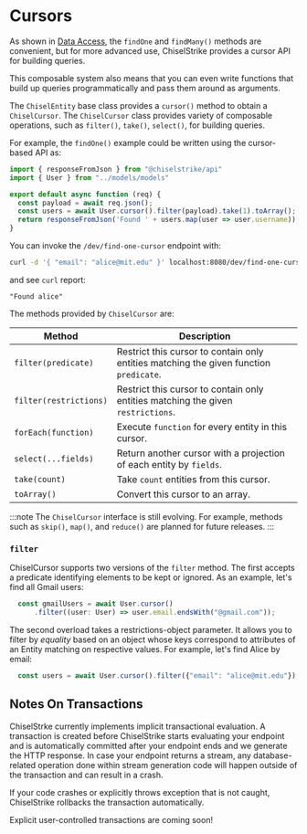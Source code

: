 # Cursors

As shown in [Data Access](Intro/data-access.md), the `findOne` and `findMany()` methods are convenient, but for more advanced use, ChiselStrike
provides a cursor API for building queries.

This composable system also means that you can even write functions that build up queries programmatically
and pass them around as arguments.

The `ChiselEntity` base class provides a `cursor()` method to obtain a `ChiselCursor`.  The `ChiselCursor` class provides variety of composable operations, such as `filter()`, `take()`, `select()`, 
for building queries.

For example, the `findOne()` example could be written using the cursor-based API as:

```typescript title="my-backend/endpoints/find-one-cursor.ts"
import { responseFromJson } from "@chiselstrike/api"
import { User } from "../models/models"

export default async function (req) {
  const payload = await req.json();
  const users = await User.cursor().filter(payload).take(1).toArray();
  return responseFromJson('Found ' + users.map(user => user.username));
}
```

You can invoke the `/dev/find-one-cursor` endpoint with:

```bash
curl -d '{ "email": "alice@mit.edu" }' localhost:8080/dev/find-one-cursor
```

and see `curl` report:

```console
"Found alice"
```

The methods provided by `ChiselCursor` are:

| Method                | Description |
| --------------------- | ----------- |
| `filter(predicate)`   | Restrict this cursor to contain only entities matching the given function `predicate`. |
| `filter(restrictions)`| Restrict this cursor to contain only entities matching the given `restrictions`. |
| `forEach(function)`   | Execute `function` for every entity in this cursor. |
| `select(...fields)`   | Return another cursor with a projection of each entity by `fields`.      |
| `take(count)`         | Take `count` entities from this cursor. |
| `toArray()`           | Convert this cursor to an array.  |

<!-- FIXME : without examples it's unclear what a restrictions object or a function predicate is, this needs a simpler explanation with examples. -->

:::note
The `ChiselCursor` interface is still evolving. For example, methods such as `skip()`,  `map()`, and `reduce()` are planned for future releases.
:::

### `filter`

ChiselCursor supports two versions of the `filter` method. The first accepts a predicate identifying elements to be kept or ignored. As an example, let's find all Gmail users:

```typescript
  const gmailUsers = await User.cursor()
      .filter((user: User) => user.email.endsWith("@gmail.com"));
```

The second overload takes a restrictions-object parameter. It allows you to filter by *equality* based on an object whose keys correspond to attributes of an Entity matching on respective values. For example, let's find Alice by email:

```typescript
  const users = await User.cursor().filter({"email": "alice@mit.edu"});
```

## Notes On Transactions

ChiselStrke currently implements implicit transactional evaluation. A transaction is created before ChiselStrike
starts evaluating your endpoint and is automatically committed after your endpoint ends and we generate
the HTTP response. In case your endpoint returns a stream, any database-related operation done within
stream generation code will happen outside of the transaction and can result in a crash.

If your code crashes or explicitly throws exception that is not caught, ChiselStrike rollbacks the
transaction automatically.

Explicit user-controlled transactions are coming soon!
